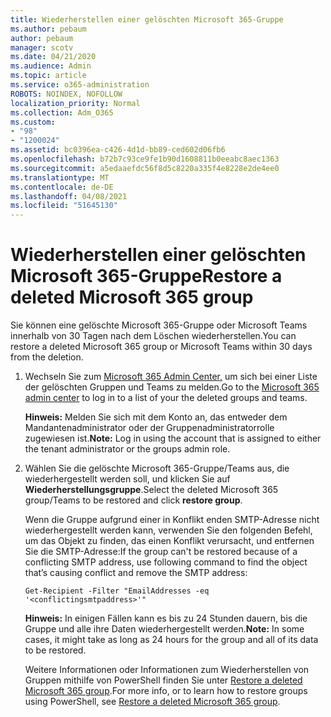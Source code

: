 ```yaml
---
title: Wiederherstellen einer gelöschten Microsoft 365-Gruppe
ms.author: pebaum
author: pebaum
manager: scotv
ms.date: 04/21/2020
ms.audience: Admin
ms.topic: article
ms.service: o365-administration
ROBOTS: NOINDEX, NOFOLLOW
localization_priority: Normal
ms.collection: Adm_O365
ms.custom:
- "98"
- "1200024"
ms.assetid: bc0396ea-c426-4d1d-bb89-ced602d06fb6
ms.openlocfilehash: b72b7c93ce9fe1b90d1608811b0eeabc8aec1363
ms.sourcegitcommit: a5edaaefdc56f8d5c8220a335f4e8228e2de4ee0
ms.translationtype: MT
ms.contentlocale: de-DE
ms.lasthandoff: 04/08/2021
ms.locfileid: "51645130"
---
```

# <a name="restore-a-deleted-microsoft-365-group"></a><span data-ttu-id="c7776-102">Wiederherstellen einer gelöschten Microsoft 365-Gruppe</span><span class="sxs-lookup"><span data-stu-id="c7776-102">Restore a deleted Microsoft 365 group</span></span>

<span data-ttu-id="c7776-103">Sie können eine gelöschte Microsoft 365-Gruppe oder Microsoft Teams innerhalb von 30 Tagen nach dem Löschen wiederherstellen.</span><span class="sxs-lookup"><span data-stu-id="c7776-103">You can restore a deleted Microsoft 365 group or Microsoft Teams within 30 days from the deletion.</span></span>

1. <span data-ttu-id="c7776-104">Wechseln Sie zum [Microsoft 365 Admin Center,](https://aka.ms/RestoreDeletedGroup) um sich bei einer Liste der gelöschten Gruppen und Teams zu melden.</span><span class="sxs-lookup"><span data-stu-id="c7776-104">Go to the [Microsoft 365 admin center](https://aka.ms/RestoreDeletedGroup) to log in to a list of your the deleted groups and teams.</span></span>

    <span data-ttu-id="c7776-105">**Hinweis:** Melden Sie sich mit dem Konto an, das entweder dem Mandantenadministrator oder der Gruppenadministratorrolle zugewiesen ist.</span><span class="sxs-lookup"><span data-stu-id="c7776-105">**Note:** Log in using the account that is assigned to either the tenant administrator or the groups admin role.</span></span>

1. <span data-ttu-id="c7776-106">Wählen Sie die gelöschte Microsoft 365-Gruppe/Teams aus, die wiederhergestellt werden soll, und klicken Sie auf **Wiederherstellungsgruppe**.</span><span class="sxs-lookup"><span data-stu-id="c7776-106">Select the deleted Microsoft 365 group/Teams to be restored and click **restore group**.</span></span>

    <span data-ttu-id="c7776-107">Wenn die Gruppe aufgrund einer in Konflikt enden SMTP-Adresse nicht wiederhergestellt werden kann, verwenden Sie den folgenden Befehl, um das Objekt zu finden, das einen Konflikt verursacht, und entfernen Sie die SMTP-Adresse:</span><span class="sxs-lookup"><span data-stu-id="c7776-107">If the group can't be restored because of a conflicting SMTP address, use following command to find the object that’s causing conflict and remove the SMTP address:</span></span>

    `Get-Recipient -Filter "EmailAddresses -eq '<conflictingsmtpaddress>'"`

    <span data-ttu-id="c7776-108">**Hinweis:** In einigen Fällen kann es bis zu 24 Stunden dauern, bis die Gruppe und alle ihre Daten wiederhergestellt werden.</span><span class="sxs-lookup"><span data-stu-id="c7776-108">**Note:** In some cases, it might take as long as 24 hours for the group and all of its data to be restored.</span></span>

    <span data-ttu-id="c7776-109">Weitere Informationen oder Informationen zum Wiederherstellen von Gruppen mithilfe von PowerShell finden Sie unter [Restore a deleted Microsoft 365 group](https://go.microsoft.com/fwlink/?linkid=867802).</span><span class="sxs-lookup"><span data-stu-id="c7776-109">For more info, or to learn how to restore groups using PowerShell, see [Restore a deleted Microsoft 365 group](https://go.microsoft.com/fwlink/?linkid=867802).</span></span>